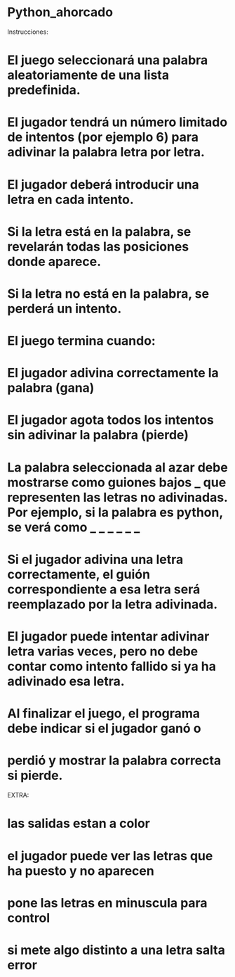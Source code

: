 # Python_ahorcado

Instrucciones:

# El juego seleccionará una palabra aleatoriamente de una lista predefinida.

# El jugador tendrá un número limitado de intentos (por ejemplo 6) para adivinar la palabra letra por letra.

# El jugador deberá introducir una letra en cada intento.

# Si la letra está en la palabra, se revelarán todas las posiciones donde aparece.

# Si la letra no está en la palabra, se perderá un intento.

# El juego termina cuando:

# El jugador adivina correctamente la palabra (gana)

# El jugador agota todos los intentos sin adivinar la palabra (pierde)

# La palabra seleccionada al azar debe mostrarse como guiones bajos _ que representen las letras no adivinadas. Por ejemplo, si la palabra es python, se verá como _ _ _ _ _ _

# Si el jugador adivina una letra correctamente, el guión correspondiente a esa letra será reemplazado por la letra adivinada.

# El jugador puede intentar adivinar letra varias veces, pero no debe contar como intento fallido si ya ha adivinado esa letra.


# Al finalizar el juego, el programa debe indicar si el jugador ganó o 
# perdió y mostrar la palabra correcta si pierde.

EXTRA:

# las salidas estan a color

# el jugador puede ver las letras que ha puesto y no aparecen

# pone las letras en minuscula para control

# si mete algo distinto a una letra salta error
